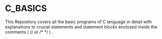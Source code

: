 # C_BASICS
This Repository covers all the basic programs of C language in detail with explanations to crucial statements and statement blocks enclosed inside the comments ( // or /*   */ ) .
